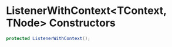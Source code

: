 # ListenerWithContext&lt;TContext, TNode&gt; Constructors

```c#
protected ListenerWithContext();
```

